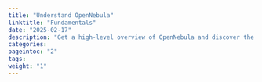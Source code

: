 ```yaml
---
title: "Understand OpenNebula"
linktitle: "Fundamentals"
date: "2025-02-17"
description: "Get a high-level overview of OpenNebula and discover the essential steps for designing and deploying your own cloud infrastructure"
categories:
pageintoc: "2"
tags:
weight: "1"
---
```


<a id="understand-opennebula"></a>

<!--# Understand OpenNebula -->

